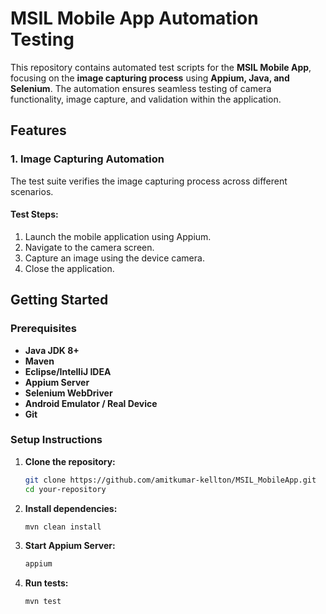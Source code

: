 # MSIL Mobile App Automation Testing

This repository contains automated test scripts for the **MSIL Mobile App**, focusing on the **image capturing process** using **Appium, Java, and Selenium**. The automation ensures seamless testing of camera functionality, image capture, and validation within the application.

## Features

### 1. Image Capturing Automation
The test suite verifies the image capturing process across different scenarios.

#### **Test Steps:**
1. Launch the mobile application using Appium.
2. Navigate to the camera screen.
3. Capture an image using the device camera.
4. Close the application.

## Getting Started

### **Prerequisites**
- **Java JDK 8+**
- **Maven**
- **Eclipse/IntelliJ IDEA**
- **Appium Server**
- **Selenium WebDriver**
- **Android Emulator / Real Device**
- **Git**

### **Setup Instructions**
1. **Clone the repository:**
   ```sh
   git clone https://github.com/amitkumar-kellton/MSIL_MobileApp.git
   cd your-repository
   ```
2. **Install dependencies:**
   ```sh
   mvn clean install
   ```
3. **Start Appium Server:**
   ```sh
   appium
   ```
4. **Run tests:**
   ```sh
   mvn test
   ```
